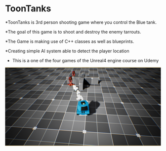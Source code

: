 # ToonTanks

*ToonTanks is 3rd person shooting game where you control the Blue tank.

*The goal of this game is to shoot and destroy the enemy  tarrouts. 

*The Game is making use of C++ classes as well as blueprints.

*Creating simple AI system able to detect the player location

* This is a one of the four games of the Unreal4 engine course on Udemy
 
 

![image info](./img/Untitled.png)